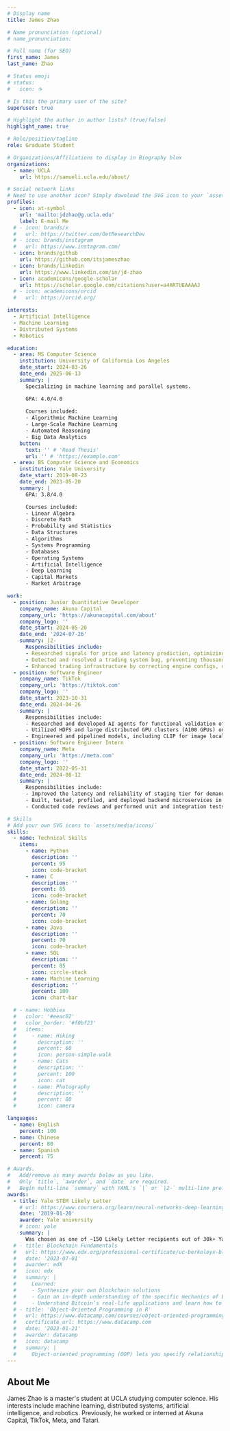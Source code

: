 ```yaml
---
# Display name
title: James Zhao

# Name pronunciation (optional)
# name_pronunciation:

# Full name (for SEO)
first_name: James
last_name: Zhao

# Status emoji
# status:
#   icon: ☕️

# Is this the primary user of the site?
superuser: true

# Highlight the author in author lists? (true/false)
highlight_name: true

# Role/position/tagline
role: Graduate Student

# Organizations/Affiliations to display in Biography blox
organizations:
  - name: UCLA
    url: https://samueli.ucla.edu/about/

# Social network links
# Need to use another icon? Simply download the SVG icon to your `assets/media/icons/` folder.
profiles:
  - icon: at-symbol
    url: 'mailto:jdzhao@g.ucla.edu'
    label: E-mail Me
  # - icon: brands/x
  #   url: https://twitter.com/GetResearchDev
  # - icon: brands/instagram
  #   url: https://www.instagram.com/
  - icon: brands/github
    url: https://github.com/itsjameszhao
  - icon: brands/linkedin
    url: https://www.linkedin.com/in/jd-zhao
  - icon: academicons/google-scholar
    url: https://scholar.google.com/citations?user=a4ARTUEAAAAJ
  # - icon: academicons/orcid
  #   url: https://orcid.org/

interests:
  - Artificial Intelligence
  - Machine Learning
  - Distributed Systems
  - Robotics

education:
  - area: MS Computer Science
    institution: University of California Los Angeles
    date_start: 2024-03-26
    date_end: 2025-06-13
    summary: |
      Specializing in machine learning and parallel systems.

      GPA: 4.0/4.0
      
      Courses included:
      - Algorithmic Machine Learning
      - Large-Scale Machine Learning
      - Automated Reasoning
      - Big Data Analytics
    button:
      text: '' # 'Read Thesis'
      url: '' # 'https://example.com'
  - area: BS Computer Science and Economics
    institution: Yale University
    date_start: 2019-08-23
    date_end: 2023-05-20
    summary: |
      GPA: 3.8/4.0

      Courses included:
      - Linear Algebra
      - Discrete Math
      - Probability and Statistics
      - Data Structures
      - Algorithms
      - Systems Programming
      - Databases
      - Operating Systems
      - Artificial Intelligence
      - Deep Learning
      - Capital Markets
      - Market Arbitrage

work:
  - position: Junior Quantitative Developer
    company_name: Akuna Capital
    company_url: 'https://akunacapital.com/about'
    company_logo: ''
    date_start: 2024-05-20
    date_end: '2024-07-26'
    summary: |2-
      Responsibilities include:
      - Researched signals for price and latency prediction, optimizing market microstructure performance.
      - Detected and resolved a trading system bug, preventing thousand+ dollars of trading losses per day.
      - Enhanced trading infrastructure by correcting engine configs, upgrading observability systems, and developing trade reconciliation dashboards.
  - position: Software Engineer
    company_name: TikTok
    company_url: 'https://tiktok.com'
    company_logo: ''
    date_start: 2023-10-31
    date_end: 2024-04-26
    summary: |
      Responsibilities include:
      - Researched and developed AI agents for functional validation of TikTok UI using computer vision, LLMs, and chain-of-thought prompting, enabling autonomous navigation through TikTok app.
      - Utilized HDFS and large distributed GPU clusters (A100 GPUs) on an internal platform to train AI models on TikTok’s internal data, leveraging PyTorch distributed for efficient model training.
      - Engineered and pipelined models, including CLIP for image localization and Grounding DINO to create an AI UI verification agent capable of validating and interacting with the app autonomously.
  - position: Software Engineer Intern
    company_name: Meta
    company_url: 'https://meta.com'
    company_logo: ''
    date_start: 2022-05-31
    date_end: 2024-08-12
    summary: |
      Responsibilities include:
      - Improved the latency and reliability of staging tier for demand control, ranking, and ML job scheduling services.
      - Built, tested, profiled, and deployed backend microservices in a fast-paced, agile software development environment with continuous integration and delivery, leading to O (10s of secs) improvement in performance.
      - Conducted code reviews and performed unit and integration tests to ensure code quality.

# Skills
# Add your own SVG icons to `assets/media/icons/`
skills:
  - name: Technical Skills
    items:
      - name: Python
        description: ''
        percent: 95
        icon: code-bracket
      - name: C
        description: ''
        percent: 85
        icon: code-bracket
      - name: Golang
        description: ''
        percent: 70
        icon: code-bracket
      - name: Java
        description: ''
        percent: 70
        icon: code-bracket
      - name: SQL
        description: ''
        percent: 85
        icon: circle-stack
      - name: Machine Learning
        description: ''
        percent: 100
        icon: chart-bar

  # - name: Hobbies
  #   color: '#eeac02'
  #   color_border: '#f0bf23'
  #   items:
  #     - name: Hiking
  #       description: ''
  #       percent: 60
  #       icon: person-simple-walk
  #     - name: Cats
  #       description: ''
  #       percent: 100
  #       icon: cat
  #     - name: Photography
  #       description: ''
  #       percent: 80
  #       icon: camera

languages:
  - name: English
    percent: 100
  - name: Chinese
    percent: 80
  - name: Spanish
    percent: 75

# Awards.
#   Add/remove as many awards below as you like.
#   Only `title`, `awarder`, and `date` are required.
#   Begin multi-line `summary` with YAML's `|` or `|2-` multi-line prefix and indent 2 spaces below.
awards:
  - title: Yale STEM Likely Letter
    # url: https://www.coursera.org/learn/neural-networks-deep-learning
    date: '2019-01-20'
    awarder: Yale university
    # icon: yale
    summary: |
      Was chosen as one of ~150 Likely Letter recipients out of 30k+ Yale applicants for STEM-related achievements.
  # - title: Blockchain Fundamentals
  #   url: https://www.edx.org/professional-certificate/uc-berkeleyx-blockchain-fundamentals
  #   date: '2023-07-01'
  #   awarder: edX
  #   icon: edx
  #   summary: |
  #     Learned:
  #     - Synthesize your own blockchain solutions
  #     - Gain an in-depth understanding of the specific mechanics of Bitcoin
  #     - Understand Bitcoin’s real-life applications and learn how to attack and destroy Bitcoin, Ethereum, smart contracts and Dapps, and alternatives to Bitcoin’s Proof-of-Work consensus algorithm
  # - title: 'Object-Oriented Programming in R'
  #   url: https://www.datacamp.com/courses/object-oriented-programming-with-s3-and-r6-in-r
  #   certificate_url: https://www.datacamp.com
  #   date: '2023-01-21'
  #   awarder: datacamp
  #   icon: datacamp
  #   summary: |
  #     Object-oriented programming (OOP) lets you specify relationships between functions and the objects that they can act on, helping you manage complexity in your code. This is an intermediate level course, providing an introduction to OOP, using the S3 and R6 systems. S3 is a great day-to-day R programming tool that simplifies some of the functions that you write. R6 is especially useful for industry-specific analyses, working with web APIs, and building GUIs.
---
```


## About Me

James Zhao is a master's student at UCLA studying computer science. His interests include machine learning, distributed systems, artificial intelligence, and robotics. Previously, he worked or interned at Akuna Capital, TikTok, Meta, and Tatari.

